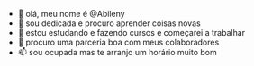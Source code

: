 - 👋  olá, meu nome é @Abileny
- 👀 sou dedicada e procuro aprender coisas novas 
- 🌱 estou estudando e fazendo cursos e começarei a trabalhar
- 💞️ procuro uma parceria boa com meus colaboradores 
- 📫 sou ocupada mas te arranjo um horário muito bom 

<!---
Abileny/Abileny is a ✨ special ✨ repository because its `README.md` (this file) appears on your GitHub profile.
You can click the Preview link to take a look at your changes.
--->
